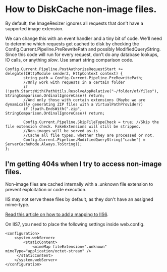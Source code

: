 
# How to DiskCache non-image files.

By default, the ImageResizer ignores all requests that don't have a supported image extension. 

We can change this with an event handler and a tiny bit of code. We'll need to determine which requests get cached to disk by checking the Config.Current.Pipeline.PreRewritePath and possibly ModifiedQueryString. Since this code will run for every request, don't do any database lookups, IO calls, or anything *slow*. Use smart string comparison code.


	Config.Current.Pipeline.PostAuthorizeRequestStart += delegate(IHttpModule sender2, HttpContext context) {
			string path = Config.Current.Pipeline.PreRewritePath;
			//Only work with requests in a certain folder
			if (!path.StartsWith(PathUtils.ResolveAppRelative("~/folder/of/files"), StringComparison.OrdinalIgnoreCase)) return;
			//And only those with certain extensions (Maybe we are dynamically generating ZIP files with a VirtualPathProvider?)
			if (!path.EndsWith(".zip", StringComparison.OrdinalIgnoreCase)) return;
		
			Config.Current.Pipeline.SkipFileTypeCheck = true; //Skip the file extension check. FakeExtensions will still be stripped.
			//Non-images will be served as-is
			//Cache all file types, whether they are processed or not.
			Config.Current.Pipeline.ModifiedQueryString["cache"] = ServerCacheMode.Always.ToString();
	};
	

## I'm getting 404s when I try to access non-image files.

Non-image files are cached internally with a .unknown file extension to prevent exploitation or code execution.

IIS may not serve these files by default, as they don't have an assigned mime-type.

[Read this article on how to add a mapping to IIS6](http://support.microsoft.com/kb/326965).

On IIS7, you need to place the following settings inside web.config.

	<configuration>
	    <system.webServer>
	        <staticContent>
	            <mimeMap fileExtension=".unknown" mimeType="application/octet-stream" />
	     </staticContent>
	    </system.webServer>
	</configuration> 
